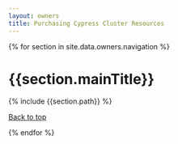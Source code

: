 ```yaml
---
layout: owners
title: Purchasing Cypress Cluster Resources
---
```


{% for section in site.data.owners.navigation %}

  <div class="bs-docs-section">
  <h1 id="{{section.id}}" class="page-header">{{section.mainTitle}}</h1>
  {% include {{section.path}} %}

  <a class="back-to-top" href="#top">Back to top</a>
  </div>

{% endfor %}







